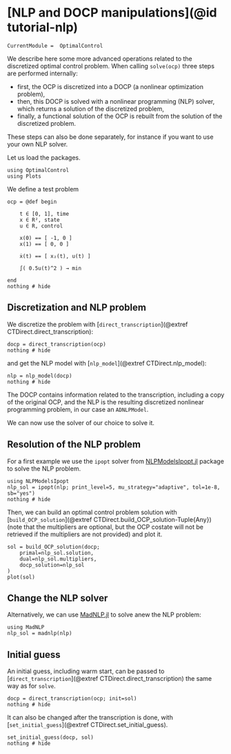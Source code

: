 # [NLP and DOCP manipulations](@id tutorial-nlp)

```@meta
CurrentModule =  OptimalControl
```

We describe here some more advanced operations related to the discretized optimal control problem.
When calling `solve(ocp)` three steps are performed internally:

- first, the OCP is discretized into a DOCP (a nonlinear optimization problem),
- then, this DOCP is solved with a nonlinear programming (NLP) solver, which returns a solution of the discretized problem,
- finally, a functional solution of the OCP is rebuilt from the solution of the discretized problem.

These steps can also be done separately, for instance if you want to use your own NLP solver. 

Let us load the packages.

```@example main-nlp
using OptimalControl
using Plots
```

We define a test problem

```@example main-nlp
ocp = @def begin

    t ∈ [0, 1], time
    x ∈ R², state
    u ∈ R, control

    x(0) == [ -1, 0 ]
    x(1) == [ 0, 0 ]

    ẋ(t) == [ x₂(t), u(t) ]

    ∫( 0.5u(t)^2 ) → min

end
nothing # hide
```

## Discretization and NLP problem

We discretize the problem with [`direct_transcription`](@extref CTDirect.direct_transcription):

```@example main-nlp
docp = direct_transcription(ocp)
nothing # hide
```

and get the NLP model with [`nlp_model`](@extref CTDirect.nlp_model):

```@example main-nlp
nlp = nlp_model(docp)
nothing # hide
```

The DOCP contains information related to the transcription, including a copy of the original OCP, and the NLP is the resulting discretized nonlinear programming problem, in our case an `ADNLPModel`.

We can now use the solver of our choice to solve it.

## Resolution of the NLP problem

For a first example we use the `ipopt` solver from [NLPModelsIpopt.jl](https://jso.dev/NLPModelsIpopt.jl) package to solve the NLP problem.

```@example main-nlp
using NLPModelsIpopt
nlp_sol = ipopt(nlp; print_level=5, mu_strategy="adaptive", tol=1e-8, sb="yes")
nothing # hide
```

Then, we can build an optimal control problem solution with [`build_OCP_solution`](@extref CTDirect.build_OCP_solution-Tuple{Any}) (note that the multipliers are optional, but the OCP costate will not be retrieved if the multipliers are not provided) and plot it.

```@example main-nlp
sol = build_OCP_solution(docp; 
    primal=nlp_sol.solution, 
    dual=nlp_sol.multipliers, 
    docp_solution=nlp_sol
)
plot(sol)
```

## Change the NLP solver

Alternatively, we can use [MadNLP.jl](https://madnlp.github.io/MadNLP.jl) to solve anew the NLP problem:

```@example main-nlp
using MadNLP
nlp_sol = madnlp(nlp)
```

## Initial guess

An initial guess, including warm start, can be passed to [`direct_transcription`](@extref CTDirect.direct_transcription) the same way as for `solve`.

```@example main-nlp
docp = direct_transcription(ocp; init=sol)
nothing # hide
```

It can also be changed after the transcription is done, with  [`set_initial_guess`](@extref CTDirect.set_initial_guess).

```@example main-nlp
set_initial_guess(docp, sol)
nothing # hide
```
